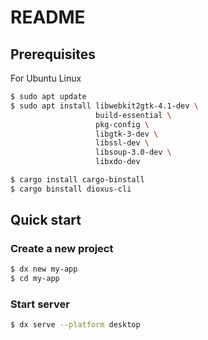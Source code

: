 # README


## Prerequisites

For Ubuntu Linux

```bash
$ sudo apt update
$ sudo apt install libwebkit2gtk-4.1-dev \
                   build-essential \
                   pkg-config \
                   libgtk-3-dev \
                   libssl-dev \
                   libsoup-3.0-dev \
                   libxdo-dev
```

```bash
$ cargo install cargo-binstall
$ cargo binstall dioxus-cli
```

## Quick start

### Create a new project

```bash
$ dx new my-app
$ cd my-app
```

### Start server

```bash
$ dx serve --platform desktop
```
